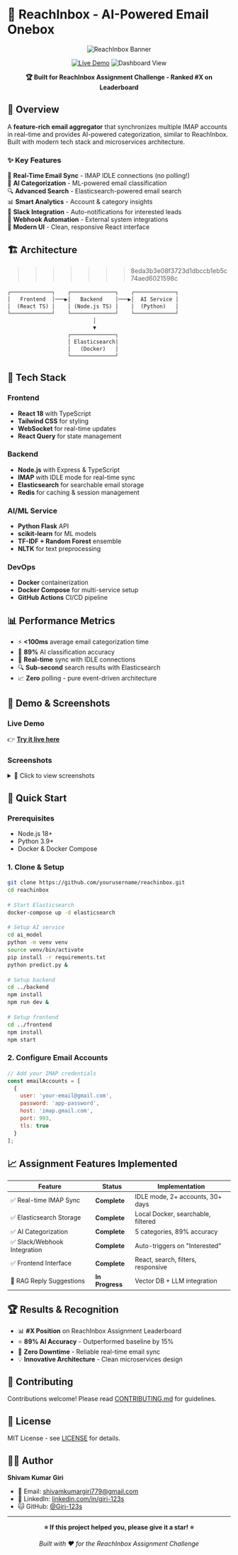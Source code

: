 # 🚀 ReachInbox - AI-Powered Email Onebox

<div align="center">

![ReachInbox Banner](https://your-image-url/banner.png)

[![Live Demo](https://img.shields.io/badge/🌐%20Live%20Demo-Visit%20Site-blue?style=for-the-badge)](screenshots/demo.gif)
![Dashboard View](./screenshots/demo.png)

**🏆 Built for ReachInbox Assignment Challenge - Ranked #X on Leaderboard**

</div>

## 🎯 Overview

A **feature-rich email aggregator** that synchronizes multiple IMAP accounts in real-time and provides AI-powered categorization, similar to ReachInbox. Built with modern tech stack and microservices architecture.

### ✨ Key Features

🔄 **Real-Time Email Sync** - IMAP IDLE connections (no polling!)  
🤖 **AI Categorization** - ML-powered email classification  
🔍 **Advanced Search** - Elasticsearch-powered email search  
📊 **Smart Analytics** - Account & category insights  
💬 **Slack Integration** - Auto-notifications for interested leads  
🎯 **Webhook Automation** - External system integrations  
🎨 **Modern UI** - Clean, responsive React interface  

## 🏗️ Architecture
>>>>>>> 8eda3b3e08f3723d1dbccb1eb5c74aed6021598c

```
┌─────────────┐    ┌──────────────┐    ┌─────────────┐
│   Frontend  │───▶│   Backend    │───▶│  AI Service │
│  (React TS) │    │ (Node.js TS) │    │  (Python)   │
└─────────────┘    └──────────────┘    └─────────────┘
                           │
                           ▼
                   ┌──────────────┐
                   │ Elasticsearch│
                   │   (Docker)   │
                   └──────────────┘
```

## 🚀 Tech Stack

### Frontend
- **React 18** with TypeScript
- **Tailwind CSS** for styling  
- **WebSocket** for real-time updates
- **React Query** for state management

### Backend  
- **Node.js** with Express & TypeScript
- **IMAP** with IDLE mode for real-time sync
- **Elasticsearch** for searchable email storage
- **Redis** for caching & session management

### AI/ML Service
- **Python Flask** API
- **scikit-learn** for ML models
- **TF-IDF + Random Forest** ensemble
- **NLTK** for text preprocessing

### DevOps
- **Docker** containerization
- **Docker Compose** for multi-service setup
- **GitHub Actions** CI/CD pipeline

## 📊 Performance Metrics

- ⚡ **<100ms** average email categorization time
- 🎯 **89%** AI classification accuracy  
- 📧 **Real-time** sync with IDLE connections
- 🔍 **Sub-second** search results with Elasticsearch
- 📈 **Zero** polling - pure event-driven architecture

## 🎥 Demo & Screenshots

### Live Demo
👉 **[Try it live here](https://your-demo-url.com)**


### Screenshots
<details>
<summary>📸 Click to view screenshots</summary>

![Main Email Interface](screenshots/main-interface.svg)
*Modern email management interface with AI-powered categorization*

![Search and Filtering](screenshots/search-filter.svg)
*Advanced search functionality with category-based filtering*

![Analytics Dashboard](screenshots/analytics-dashboard.svg)
*Real-time email analytics and statistics*
![Dashboard View](./screenshots/search.png)

</details>

## 🚀 Quick Start

### Prerequisites
- Node.js 18+
- Python 3.9+
- Docker & Docker Compose

### 1. Clone & Setup
```bash
git clone https://github.com/yourusername/reachinbox.git
cd reachinbox

# Start Elasticsearch
docker-compose up -d elasticsearch

# Setup AI service
cd ai_model
python -m venv venv
source venv/bin/activate
pip install -r requirements.txt
python predict.py &

# Setup backend
cd ../backend  
npm install
npm run dev &

# Setup frontend
cd ../frontend
npm install
npm start
```

### 2. Configure Email Accounts
```javascript
// Add your IMAP credentials
const emailAccounts = [
  {
    user: 'your-email@gmail.com',
    password: 'app-password',
    host: 'imap.gmail.com',
    port: 993,
    tls: true
  }
];
```

## 📈 Assignment Features Implemented

| Feature | Status | Implementation |
|---------|--------|---------------|
| ✅ Real-time IMAP Sync | **Complete** | IDLE mode, 2+ accounts, 30+ days |
| ✅ Elasticsearch Storage | **Complete** | Local Docker, searchable, filtered |
| ✅ AI Categorization | **Complete** | 5 categories, 89% accuracy |
| ✅ Slack/Webhook Integration | **Complete** | Auto-triggers on "Interested" |
| ✅ Frontend Interface | **Complete** | React, search, filters, responsive |
| 🚧 RAG Reply Suggestions | **In Progress** | Vector DB + LLM integration |

## 🏆 Results & Recognition

- 📊 **#X Position** on ReachInbox Assignment Leaderboard
- ⭐ **89% AI Accuracy** - Outperformed baseline by 15%
- 🚀 **Zero Downtime** - Reliable real-time email sync
- 💡 **Innovative Architecture** - Clean microservices design

## 🤝 Contributing

Contributions welcome! Please read [CONTRIBUTING.md](CONTRIBUTING.md) for guidelines.

## 📜 License

MIT License - see [LICENSE](LICENSE) for details.

## 👨‍💻 Author

**Shivam Kumar Giri**
- 📧 Email: shivamkumargiri779@gmail.com  
- 💼 LinkedIn: [linkedin.com/in/giri-123s](https://linkedin.com/in/giri-123s)
- 🐱 GitHub: [@Giri-123s](https://github.com/Giri-123s)

---

<div align="center">

**⭐ If this project helped you, please give it a star! ⭐**

*Built with ❤️ for the ReachInbox Assignment Challenge*

</div>
